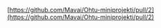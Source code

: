 [https://github.com/Mavai/Ohtu-miniprojekti/pull/2](https://github.com/Mavai/Ohtu-miniprojekti/pull/2)
